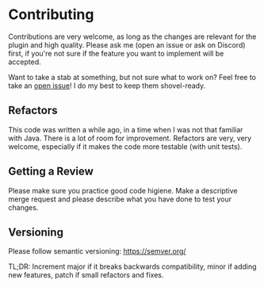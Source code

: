 # Contributing

Contributions are very welcome, as long as the changes are relevant for the plugin and high quality. Please ask me (open an issue or ask on Discord) first, if you're not sure if the feature you want to implement will be accepted.

Want to take a stab at something, but not sure what to work on? Feel free to take an [open issue](https://gitlab.com/nichogx/DiscordRoleSync/-/issues)! I do my best to keep them shovel-ready.

## Refactors

This code was written a while ago, in a time when I was not that familiar with Java. There is a lot of room for improvement. Refactors are very, very welcome, especially if it makes the code more testable (with unit tests).

## Getting a Review

Please make sure you practice good code higiene. Make a descriptive merge request and please describe what you have done to test your changes.

## Versioning

Please follow semantic versioning: https://semver.org/

TL;DR: Increment major if it breaks backwards compatibility, minor if adding new features, patch if small refactors and fixes.
